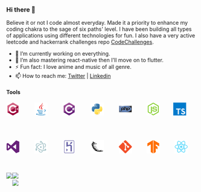 ### Hi there 👋

Believe it or not I code almost everyday. Made it a priority to enhance my coding chakra to the sage of six paths' level. I have been building all types of applications using different technologies for fun.
I also have a very active leetcode and hackerrank challenges repo [CodeChallenges](https://github.com/codesaitama/CodeChallenge).

- 🔭 I’m currently working on everything.
- 🌱 I’m also mastering react-native then I'll move on to flutter.
- ⚡ Fun fact: I love anime and music of all genre.
- 📫 How to reach me: [Twitter](https://twitter.com/codesaitama) | [Linkedin](https://www.linkedin.com/in/emmanuel-achana-75bb64116/)

<!--
**codesaitama/codesaitama** is a ✨ _special_ ✨ repository because its `README.md` (this file) appears on your GitHub profile.

Here are some ideas to get you started:

- 🔭 I’m currently working on ...
- 🌱 I’m currently learning ...
- 👯 I’m looking to collaborate on ...
- 🤔 I’m looking for help with ...
- 💬 Ask me about ...
- 📫 How to reach me: ...
- 😄 Pronouns: ...
- ⚡ Fun fact: ...
-->

#### Tools
<img src="https://github.com/devicons/devicon/blob/master/icons/cplusplus/cplusplus-original.svg" width="35px">&nbsp;&nbsp;&nbsp;&nbsp;&nbsp;&nbsp;&nbsp;&nbsp;&nbsp;
<img src="https://github.com/devicons/devicon/blob/master/icons/java/java-original.svg" width="35px">&nbsp;&nbsp;&nbsp;&nbsp;&nbsp;&nbsp;&nbsp;&nbsp;&nbsp;
<img src="https://github.com/devicons/devicon/blob/master/icons/csharp/csharp-original.svg" width="35px">&nbsp;&nbsp;&nbsp;&nbsp;&nbsp;&nbsp;&nbsp;&nbsp;&nbsp;
<img src="https://github.com/devicons/devicon/blob/master/icons/python/python-original.svg" width="35px">&nbsp;&nbsp;&nbsp;&nbsp;&nbsp;&nbsp;&nbsp;&nbsp;&nbsp;
<img src="https://github.com/devicons/devicon/blob/master/icons/php/php-original.svg" width="35px">&nbsp;&nbsp;&nbsp;&nbsp;&nbsp;&nbsp;&nbsp;&nbsp;&nbsp;
<img src="https://github.com/devicons/devicon/blob/master/icons/nodejs/nodejs-original.svg" width="35px">&nbsp;&nbsp;&nbsp;&nbsp;&nbsp;&nbsp;&nbsp;&nbsp;
<img src="https://github.com/devicons/devicon/blob/master/icons/typescript/typescript-original.svg" width="35px">&nbsp;&nbsp;&nbsp;&nbsp;&nbsp;&nbsp;&nbsp;&nbsp;

<br/>

<img src="https://github.com/devicons/devicon/blob/master/icons/visualstudio/visualstudio-plain.svg" width="35px">&nbsp;&nbsp;&nbsp;&nbsp;&nbsp;&nbsp;&nbsp;&nbsp;&nbsp;
<img src="https://github.com/devicons/devicon/blob/master/icons/electron/electron-original.svg" width="35px">&nbsp;&nbsp;&nbsp;&nbsp;&nbsp;&nbsp;&nbsp;&nbsp;&nbsp;
<img src="https://github.com/devicons/devicon/blob/master/icons/heroku/heroku-original.svg" width="35px">&nbsp;&nbsp;&nbsp;&nbsp;&nbsp;&nbsp;&nbsp;&nbsp;&nbsp;
<img src="https://github.com/devicons/devicon/blob/master/icons/flask/flask-original.svg" width="35px">&nbsp;&nbsp;&nbsp;&nbsp;&nbsp;&nbsp;&nbsp;&nbsp;&nbsp;
<img src="https://github.com/devicons/devicon/blob/master/icons/git/git-original.svg" width="35px">&nbsp;&nbsp;&nbsp;&nbsp;&nbsp;&nbsp;&nbsp;&nbsp;&nbsp;
<img src="https://github.com/devicons/devicon/blob/master/icons/tensorflow/tensorflow-original.svg" width="35px">&nbsp;&nbsp;&nbsp;&nbsp;&nbsp;&nbsp;&nbsp;&nbsp;&nbsp;
<img src="https://github.com/devicons/devicon/blob/master/icons/react/react-original.svg" width="35px">&nbsp;&nbsp;&nbsp;&nbsp;&nbsp;&nbsp;&nbsp;&nbsp;&nbsp;

<br/>

<a>
<img align="" height='200px' src="https://github-readme-stats.vercel.app/api/top-langs/?username=codesaitama&hide_title=false&layout=compact&theme=dracula&count_private=true" />
</a>

<a>
<img align="left" height='200px' src="https://github-readme-stats.vercel.app/api?username=codesaitama&show_icons=true&include_all_commits=true&theme=dracula&count_private=true"/>
</a>

<br/>
<a>
<img  src="https://github-readme-streak-stats.herokuapp.com/?user=codesaitama&theme=dracula" />
</a>
